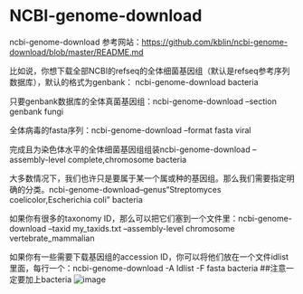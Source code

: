 # NCBI-genome-download

ncbi-genome-download
参考网站：https://github.com/kblin/ncbi-genome-download/blob/master/README.md

比如说，你想下载全部NCBI的refseq的全体细菌基因组（默认是refseq参考序列数据库），默认的格式为genbank：
ncbi-genome-download bacteria

只要genbank数据库的全体真菌基因组：ncbi-genome-download –section genbank fungi

全体病毒的fasta序列：ncbi-genome-download –format fasta viral

完成且为染色体水平的全体细菌基因组组装ncbi-genome-download –assembly-level complete,chromosome bacteria

大多数情况下，我们也许只是要属于某一个属或种的基因组。那么我们需要指定明确的分类。ncbi-genome-download–genus“Streptomyces coelicolor,Escherichia coli” bacteria

如果你有很多的taxonomy ID，那么可以把它们塞到一个文件里：ncbi-genome-download –taxid my_taxids.txt –assembly-level chromosome vertebrate_mammalian

如果你有一些需要下载基因组的accession ID，你可以将他们放在一个文件idlist里面，每行一个：ncbi-genome-download -A Idlist -F fasta bacteria  ##注意一定要加上bacteria
![image](https://github.com/zhuxiaoyu123/NCBI-genome-download/assets/43533705/a876dd97-a0d0-409e-8f12-2044af331c5f)

